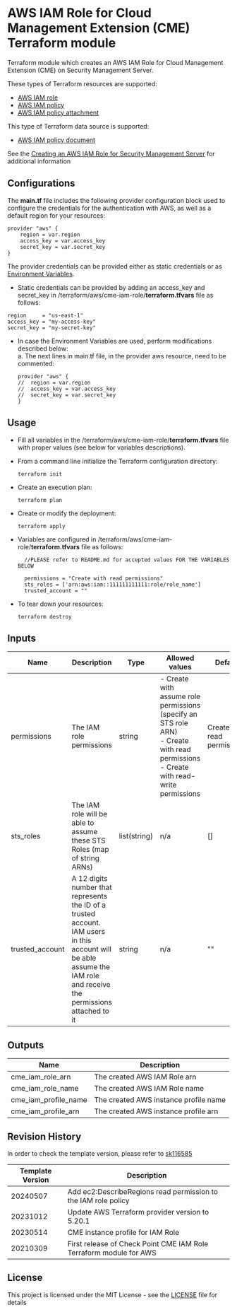 # AWS IAM Role for Cloud Management Extension (CME) Terraform module

Terraform module which creates an AWS IAM Role for Cloud Management Extension (CME) on Security Management Server.

These types of Terraform resources are supported:
* [AWS IAM role](https://registry.terraform.io/providers/hashicorp/aws/latest/docs/resources/iam_role)
* [AWS IAM policy](https://registry.terraform.io/providers/hashicorp/aws/latest/docs/resources/iam_policy)
* [AWS IAM policy attachment](https://registry.terraform.io/providers/hashicorp/aws/latest/docs/resources/iam_role_policy_attachment)

This type of Terraform data source is supported:
* [AWS IAM policy document](https://registry.terraform.io/providers/hashicorp/aws/latest/docs/data-sources/iam_policy_document)

See the [Creating an AWS IAM Role for Security Management Server](https://supportcenter.checkpoint.com/supportcenter/portal?eventSubmit_doGoviewsolutiondetails=&solutionid=sk122074) for additional information

## Configurations

The **main.tf** file includes the following provider configuration block used to configure the credentials for the authentication with AWS, as well as a default region for your resources:
```
provider "aws" {
    region = var.region
    access_key = var.access_key
    secret_key = var.secret_key
}
```
The provider credentials can be provided either as static credentials or as [Environment Variables](https://registry.terraform.io/providers/hashicorp/aws/latest/docs#environment-variables).
- Static credentials can be provided by adding an access_key and secret_key in /terraform/aws/cme-iam-role/**terraform.tfvars** file as follows:
```
region     = "us-east-1"
access_key = "my-access-key"
secret_key = "my-secret-key"
```
- In case the Environment Variables are used, perform modifications described below:<br/>
  a. The next lines in main.tf file, in the provider aws resource, need to be commented:
  ```
  provider "aws" {
  //  region = var.region
  //  access_key = var.access_key
  //  secret_key = var.secret_key
  }
  ```
  
## Usage
- Fill all variables in the /terraform/aws/cme-iam-role/**terraform.tfvars** file with proper values (see below for variables descriptions).
- From a command line initialize the Terraform configuration directory:
    ```
    terraform init
    ```
- Create an execution plan:
    ```
    terraform plan
    ```
- Create or modify the deployment:
    ```
    terraform apply
    ```

- Variables are configured in /terraform/aws/cme-iam-role/**terraform.tfvars** file as follows:

  ```
    //PLEASE refer to README.md for accepted values FOR THE VARIABLES BELOW

    permissions = "Create with read permissions"
    sts_roles = ['arn:aws:iam::111111111111:role/role_name']
    trusted_account = ""
  ```

- To tear down your resources:
    ```
    terraform destroy
    ```


## Inputs
| Name            | Description                                                                                                                                                           | Type         | Allowed values                                                                                                                                  | Default                      | Required |
|-----------------|-----------------------------------------------------------------------------------------------------------------------------------------------------------------------|--------------|-------------------------------------------------------------------------------------------------------------------------------------------------|------------------------------|----------|
| permissions     | The IAM role permissions                                                                                                                                              | string       | - Create with assume role permissions (specify an STS role ARN) <br/> - Create with read permissions <br/> - Create with read-write permissions | Create with read permissions | no       |
| sts_roles       | The IAM role will be able to assume these STS Roles (map of string ARNs)                                                                                              | list(string) | n/a                                                                                                                                             | []                           | no       |
| trusted_account | A 12 digits number that represents the ID of a trusted account. IAM users in this account will be able assume the IAM role and receive the permissions attached to it | string       | n/a                                                                                                                                             | ""                           | no       |


## Outputs
| Name                 | Description                           |
|----------------------|---------------------------------------|
| cme_iam_role_arn     | The created AWS IAM Role arn          |
| cme_iam_role_name    | The created AWS IAM Role name         |
| cme_iam_profile_name | The created AWS instance profile name |
| cme_iam_profile_arn  | The created AWS instance profile arn  |

## Revision History
In order to check the template version, please refer to [sk116585](https://supportcenter.checkpoint.com/supportcenter/portal?eventSubmit_doGoviewsolutiondetails=&solutionid=sk116585)

| Template Version | Description                                                        |
|------------------|--------------------------------------------------------------------|
| 20240507         | Add ec2:DescribeRegions read permission to the IAM role policy     |
| 20231012         | Update AWS Terraform provider version to 5.20.1                    |
| 20230514         | CME instance profile for IAM Role                                  |
| 20210309         | First release of Check Point CME IAM Role Terraform module for AWS |

## License

This project is licensed under the MIT License - see the [LICENSE](../../LICENSE) file for details
